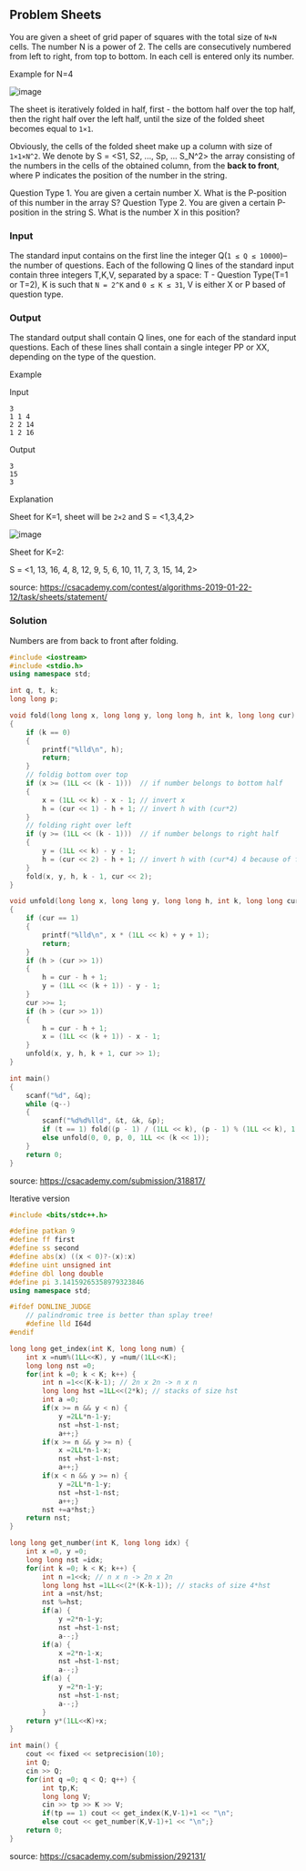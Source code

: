 ## Problem Sheets

You are given a sheet of grid paper of squares with the total size of `N×N` cells. The number N is a power of 2. 
The cells are consecutively numbered from left to right, from top to bottom. In each cell is entered only its number.

Example for N=4

![image](https://user-images.githubusercontent.com/19663316/117642388-d74f8d80-b1a4-11eb-8454-02a2ee7827e2.png)


The sheet is iteratively folded in half, first - the bottom half over the top half, 
then the right half over the left half, until the size of the folded sheet becomes equal to `1×1`.

Obviously, the cells of the folded sheet make up a column with size of `1×1×N^2`. We denote by S = <S1, S2, ..., Sp, ... S_N^2> the array consisting of the numbers in the cells of the obtained column, from the **back to front**, where P indicates the position of the number in the string.

Question Type 1. You are given a certain number X. What is the P-position of this number in the array S?
Question Type 2. You are given a certain P-position in the string S. What is the number X in this position?

### Input
The standard input contains on the first line the integer Q(`1 ≤ Q ≤ 10000`)– the number of questions. Each of the following Q lines of the standard input contain three integers T,K,V, separated by a space: T - Question Type(T=1 or T=2), K is such that `N = 2^K` and `0 ≤ K ≤ 31`, V is either X or P based of question type.

### Output
The standard output shall contain Q lines, one for each of the standard input questions. Each of these lines shall contain a single integer PP or XX, depending on the type of the question.

Example

Input
```
3
1 1 4
2 2 14
1 2 16
```

Output
```
3
15
3
```

Explanation

Sheet for K=1, sheet will be `2×2` and S = <1,3,4,2>

![image](https://user-images.githubusercontent.com/19663316/117644082-bee07280-b1a6-11eb-9d62-b17150deced8.png)

Sheet for K=2:

S = <1, 13, 16, 4, 8, 12, 9, 5, 6, 10, 11, 7, 3, 15, 14, 2>

source: https://csacademy.com/contest/algorithms-2019-01-22-12/task/sheets/statement/

### Solution

Numbers are from back to front after folding.

```cpp
#include <iostream>
#include <stdio.h>
using namespace std;

int q, t, k;
long long p;

void fold(long long x, long long y, long long h, int k, long long cur)
{
    if (k == 0)
    {
        printf("%lld\n", h);
        return;
    }
    // foldig bottom over top
    if (x >= (1LL << (k - 1)))  // if number belongs to bottom half
    {
        x = (1LL << k) - x - 1; // invert x
        h = (cur << 1) - h + 1; // invert h with (cur*2)
    }
    // folding right over left
    if (y >= (1LL << (k - 1)))  // if number belongs to right half
    {
        y = (1LL << k) - y - 1;
        h = (cur << 2) - h + 1; // invert h with (cur*4) 4 because of folded with x then y
    }
    fold(x, y, h, k - 1, cur << 2);
}

void unfold(long long x, long long y, long long h, int k, long long cur)
{
    if (cur == 1)
    {
        printf("%lld\n", x * (1LL << k) + y + 1);
        return;
    }
    if (h > (cur >> 1))
    {
        h = cur - h + 1;
        y = (1LL << (k + 1)) - y - 1;
    }
    cur >>= 1;
    if (h > (cur >> 1))
    {
        h = cur - h + 1;
        x = (1LL << (k + 1)) - x - 1;
    }
    unfold(x, y, h, k + 1, cur >> 1);
}

int main()
{
    scanf("%d", &q);
    while (q--)
    {
        scanf("%d%d%lld", &t, &k, &p);
        if (t == 1) fold((p - 1) / (1LL << k), (p - 1) % (1LL << k), 1, k, 1);
        else unfold(0, 0, p, 0, 1LL << (k << 1));
    }
	return 0;
}

```

source: https://csacademy.com/submission/318817/

Iterative version

```cpp
#include <bits/stdc++.h>

#define patkan 9
#define ff first
#define ss second
#define abs(x) ((x < 0)?-(x):x)
#define uint unsigned int
#define dbl long double
#define pi 3.14159265358979323846
using namespace std;

#ifdef DONLINE_JUDGE
	// palindromic tree is better than splay tree!
	#define lld I64d
#endif

long long get_index(int K, long long num) {
	int x =num%(1LL<<K), y =num/(1LL<<K);
	long long nst =0;
	for(int k =0; k < K; k++) {
		int n =1<<(K-k-1); // 2n x 2n -> n x n
		long long hst =1LL<<(2*k); // stacks of size hst
		int a =0;
		if(x >= n && y < n) {
			y =2LL*n-1-y;
			nst =hst-1-nst;
			a++;}
		if(x >= n && y >= n) {
			x =2LL*n-1-x;
			nst =hst-1-nst;
			a++;}
		if(x < n && y >= n) {
			y =2LL*n-1-y;
			nst =hst-1-nst;
			a++;}
		nst +=a*hst;}
	return nst;
}

long long get_number(int K, long long idx) {
	int x =0, y =0;
	long long nst =idx;
	for(int k =0; k < K; k++) {
		int n =1<<k; // n x n -> 2n x 2n
		long long hst =1LL<<(2*(K-k-1)); // stacks of size 4*hst
		int a =nst/hst;
		nst %=hst;
		if(a) {
			y =2*n-1-y;
			nst =hst-1-nst;
			a--;}
		if(a) {
			x =2*n-1-x;
			nst =hst-1-nst;
			a--;}
		if(a) {
			y =2*n-1-y;
			nst =hst-1-nst;
			a--;}
		}
	return y*(1LL<<K)+x;
}

int main() {
	cout << fixed << setprecision(10);
	int Q;
	cin >> Q;
	for(int q =0; q < Q; q++) {
		int tp,K;
		long long V;
		cin >> tp >> K >> V;
		if(tp == 1) cout << get_index(K,V-1)+1 << "\n";
		else cout << get_number(K,V-1)+1 << "\n";}
	return 0;
}
```

source: https://csacademy.com/submission/292131/
